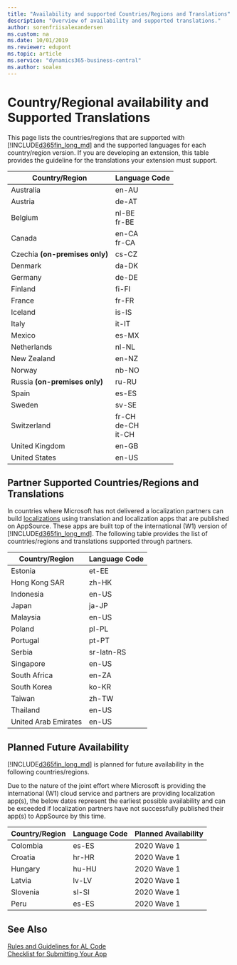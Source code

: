 ```yaml
---
title: "Availability and supported Countries/Regions and Translations"
description: "Overview of availability and supported translations."
author: sorenfriisalexandersen
ms.custom: na
ms.date: 10/01/2019
ms.reviewer: edupont
ms.topic: article
ms.service: "dynamics365-business-central"
ms.author: soalex
---
```


# Country/Regional availability and Supported Translations

This page lists the countries/regions that are supported with [!INCLUDE[d365fin_long_md](../includes/d365fin_long_md.md)] and the supported languages for each country/region version. If you are developing an extension, this table provides the guideline for the translations your extension must support.

|Country/Region|Language Code|
|-------|-------------|
|Australia|en-AU|
|Austria|de-AT|
|Belgium|nl-BE<br>fr-BE|
|Canada|en-CA <br>fr-CA|
|Czechia **(on-premises only)**|cs-CZ|
|Denmark|da-DK|
|Germany|de-DE|
|Finland|fi-FI|
|France|fr-FR|
|Iceland|is-IS|
|Italy|it-IT|
|Mexico|es-MX|
|Netherlands|nl-NL|
|New Zealand|en-NZ|
|Norway|nb-NO|
|Russia **(on-premises only)**|ru-RU|
|Spain|es-ES|
|Sweden|sv-SE|
|Switzerland|fr-CH<br>de-CH <br>it-CH|
|United Kingdom|en-GB|
|United States|en-US|

## Partner Supported Countries/Regions and Translations

In countries where Microsoft has not delivered a localization partners can build [localizations](/dynamics365/business-central/dev-itpro/developer/readiness/readiness-develop-localization) using translation and localization apps that are published on AppSource. These apps are built top of the international (W1) version of [!INCLUDE[d365fin_long_md](../includes/d365fin_long_md.md)]. The following table provides the list of countries/regions and translations supported through partners.

|Country/Region|Language Code|
|-------|-------------|
|Estonia|et-EE|
|Hong Kong SAR|zh-HK|
|Indonesia|en-US|
|Japan|ja-JP|
|Malaysia|en-US|
|Poland|pl-PL|
|Portugal|pt-PT|
|Serbia|sr-latn-RS|
|Singapore|en-US|
|South Africa|en-ZA|
|South Korea|ko-KR|
|Taiwan|zh-TW|
|Thailand|en-US|
|United Arab Emirates|en-US|

## Planned Future Availability

[!INCLUDE[d365fin_long_md](../includes/d365fin_long_md.md)] is planned for future availability in the following countries/regions.

Due to the nature of the joint effort where Microsoft is providing the international (W1) cloud service and partners are providing localization app(s), the below dates represent the earliest possible availability and can be exceeded if localization partners have not successfully published their app(s) to AppSource by this time. 

|Country/Region|Language Code|Planned Availability|
|-------|-------------|-------------|
|Colombia|es-ES|2020 Wave 1|
|Croatia|hr-HR|2020 Wave 1|
|Hungary|hu-HU|2020 Wave 1|
|Latvia|lv-LV|2020 Wave 1|
|Slovenia|sl-SI|2020 Wave 1|
|Peru|es-ES|2020 Wave 1|

## See Also

[Rules and Guidelines for AL Code](apptest-overview.md)  
[Checklist for Submitting Your App](../developer/devenv-checklist-submission.md)  

